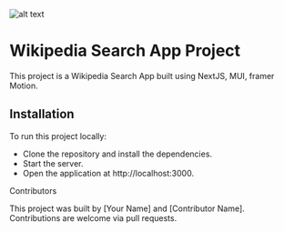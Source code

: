 ![alt text](https://wiki-14opt1xrw-haseeb196.vercel.app/screenshot.png)
# Wikipedia Search App Project

This project is a Wikipedia Search App built using NextJS, MUI, framer Motion.

## Installation

To run this project locally:

- Clone the repository and install the dependencies.
- Start the server.
- Open the application at http://localhost:3000.

Contributors

This project was built by [Your Name] and [Contributor Name]. Contributions are welcome via pull requests.
